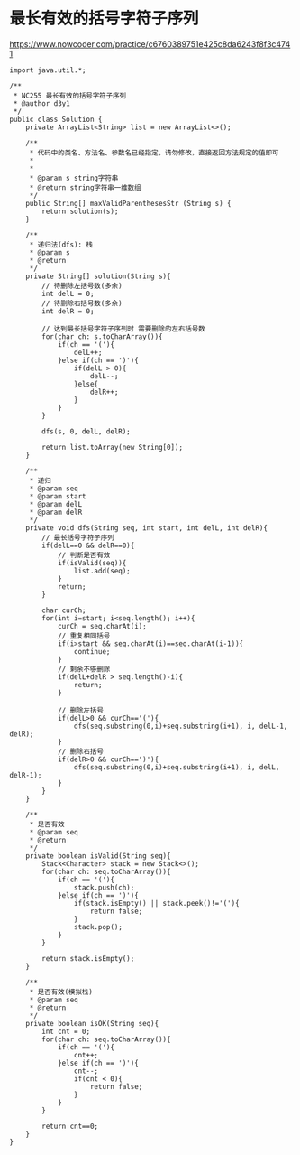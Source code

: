 # 最长有效的括号字符子序列
https://www.nowcoder.com/practice/c6760389751e425c8da6243f8f3c4741

    import java.util.*;
    
    /**
     * NC255 最长有效的括号字符子序列
     * @author d3y1
     */
    public class Solution {
        private ArrayList<String> list = new ArrayList<>();
    
        /**
         * 代码中的类名、方法名、参数名已经指定，请勿修改，直接返回方法规定的值即可
         *
         *
         * @param s string字符串 
         * @return string字符串一维数组
         */
        public String[] maxValidParenthesesStr (String s) {
            return solution(s);
        }
    
        /**
         * 递归法(dfs): 栈
         * @param s
         * @return
         */
        private String[] solution(String s){
            // 待删除左括号数(多余)
            int delL = 0;
            // 待删除右括号数(多余)
            int delR = 0;
    
            // 达到最长括号字符子序列时 需要删除的左右括号数
            for(char ch: s.toCharArray()){
                if(ch == '('){
                    delL++;
                }else if(ch == ')'){
                    if(delL > 0){
                        delL--;
                    }else{
                        delR++;
                    }
                }
            }
    
            dfs(s, 0, delL, delR);
    
            return list.toArray(new String[0]);
        }
    
        /**
         * 递归
         * @param seq
         * @param start
         * @param delL
         * @param delR
         */
        private void dfs(String seq, int start, int delL, int delR){
            // 最长括号字符子序列
            if(delL==0 && delR==0){
                // 判断是否有效
                if(isValid(seq)){
                    list.add(seq);
                }
                return;
            }
    
            char curCh;
            for(int i=start; i<seq.length(); i++){
                curCh = seq.charAt(i);
                // 重复相同括号
                if(i>start && seq.charAt(i)==seq.charAt(i-1)){
                    continue;
                }
                // 剩余不够删除
                if(delL+delR > seq.length()-i){
                    return;
                }
    
                // 删除左括号
                if(delL>0 && curCh=='('){
                    dfs(seq.substring(0,i)+seq.substring(i+1), i, delL-1, delR);
                }
                // 删除右括号
                if(delR>0 && curCh==')'){
                    dfs(seq.substring(0,i)+seq.substring(i+1), i, delL, delR-1);
                }
            }
        }
    
        /**
         * 是否有效
         * @param seq
         * @return
         */
        private boolean isValid(String seq){
            Stack<Character> stack = new Stack<>();
            for(char ch: seq.toCharArray()){
                if(ch == '('){
                    stack.push(ch);
                }else if(ch == ')'){
                    if(stack.isEmpty() || stack.peek()!='('){
                        return false;
                    }
                    stack.pop();
                }
            }
    
            return stack.isEmpty();
        }
    
        /**
         * 是否有效(模拟栈)
         * @param seq
         * @return
         */
        private boolean isOK(String seq){
            int cnt = 0;
            for(char ch: seq.toCharArray()){
                if(ch == '('){
                    cnt++;
                }else if(ch == ')'){
                    cnt--;
                    if(cnt < 0){
                        return false;
                    }
                }
            }
    
            return cnt==0;
        }
    }
    

